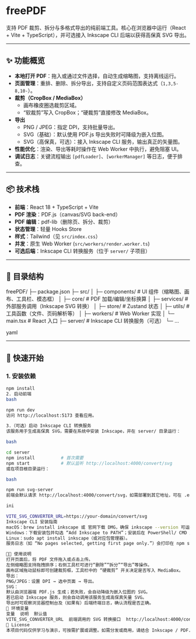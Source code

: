 # freePDF

支持 PDF 裁剪、拆分与多格式导出的纯前端工具。核心在浏览器中运行（React + Vite + TypeScript），并可选接入 Inkscape CLI 后端以获得高保真 SVG 导出。

---

## ✨ 功能概览

- **本地打开 PDF**：拖入或通过文件选择，自动生成缩略图，支持离线运行。
- **页面管理**：重排、删除、拆分导出，支持自定义页码范围表达式（`1,3,5-8,10-`）。
- **裁剪（CropBox / MediaBox）**
  - 画布橡皮圈选裁剪区域。
  - “软裁剪”写入 CropBox；“硬裁剪”直接修改 MediaBox。
- **导出**
  - PNG / JPEG：指定 DPI，支持批量导出。
  - SVG（基础）：默认使用 PDF.js 导出失败时可降级为嵌入位图。
  - SVG（高保真，可选）：接入 Inkscape CLI 服务，输出真正的矢量图。
- **性能优化**：渲染、导出等耗时操作在 Web Worker 中执行，避免阻塞 UI。
- **调试日志**：关键流程输出 `[pdfLoader]`、`[workerManager]` 等日志，便于排查。

---

## 📦 技术栈

- **前端**：React 18 + TypeScript + Vite
- **PDF 渲染**：PDF.js（canvas/SVG back-end）
- **PDF 编辑**：pdf-lib（删除页、拆分、裁剪）
- **状态管理**：轻量 Hooks Store
- **样式**：Tailwind（见 `src/index.css`）
- **并发**：原生 Web Worker (`src/workers/render.worker.ts`)
- **可选后端**：Inkscape CLI 转换服务（位于 `server/` 子项目）

---

## 📂 目录结构

freePDF/
├─ package.json
├─ src/
│ ├─ components/ # UI 组件（缩略图、画布、工具栏、模态框）
│ ├─ core/ # PDF 加载/编辑/坐标换算
│ ├─ services/ # 外部服务调用（Inkscape SVG 转换）
│ ├─ store/ # Zustand 状态
│ ├─ utils/ # 工具函数（文件、页码解析等）
│ ├─ workers/ # Web Worker 实现
│ └─ main.tsx # React 入口
├─ server/ # Inkscape CLI 转换服务（可选）
└─ ...

yaml

---

## 🚀 快速开始

### 1. 安装依赖

```bash
npm install
2. 启动前端
bash

npm run dev
访问 http://localhost:5173 查看应用。

3.（可选）启动 Inkscape CLI 转换服务
该服务用于生成高保真 SVG，需要在系统中安装 Inkscape，并在 server/ 目录运行：

bash

cd server
npm install          # 首次需要
npm start            # 默认监听 http://localhost:4000/convert/svg
或在项目根目录运行：

bash

npm run svg-server
前端会默认请求 http://localhost:4000/convert/svg，如需部署到其它地址，可在 .env 中设置：

ini

VITE_SVG_CONVERTER_URL=https://your-domain/convert/svg
Inkscape CLI 安装指南
macOS：brew install inkscape 或 官网下载 DMG，确保 inkscape --version 可运行。
Windows：下载安装包并勾选 “Add Inkscape to PATH”；安装后在 PowerShell/ CMD 里执行 inkscape --version 测试。
Linux：sudo apt install inkscape（或对应包管理器）。
服务日志（如 “No pages selected, getting first page only.”）会打印在 npm start 所在终端，可用来确认是否生成矢量文件。

🧑‍💻 使用说明
打开页面后，将 PDF 文件拖入或点击上传。
左侧缩略图支持拖拽排序；右侧工具栏可进行“删除”“拆分”“导出”等操作。
画布区域拖动鼠标即可创建裁剪框，工具栏中的 “硬裁剪” 开关决定是否写入 MediaBox。
导出：
PNG/JPEG：设置 DPI → 选中页面 → 导出。
SVG：
默认由浏览器端 PDF.js 生成；若失败，会自动降级为嵌入位图的 SVG。
若已启动 Inkscape 服务，则会自动调用该服务生成高保真矢量 SVG。
导出时可观察浏览器控制台及（如果有）后端终端日志，确认流程是否正确。
📌 环境变量
变量	说明	默认值
VITE_SVG_CONVERTER_URL	前端调用的 SVG 转换接口	http://localhost:4000/convert/svg
🧾 License
本项目代码仅供学习与演示，可按需扩展或调整。如需分发或商用，请结合 Inkscape / PDF.js 等第三方组件的许可证要求。
```
